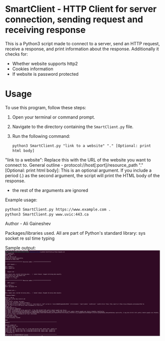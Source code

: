 # SmartClient - HTTP Client for server connection, sending request and receiving response
This is a Python3 script made to connect to a server, send an HTTP request, receive a response, and print information about the response. Additionally it checks for:

* Whether website supports http2
* Cookies information
* If website is password protected

# Usage

To use this program, follow these steps:

1. Open your terminal or command prompt.

2. Navigate to the directory containing the `SmartClient.py` file.

3. Run the following command:
   ```
   python3 SmartClient.py "link to a website" "." [Optional: print html body]
   ```
  "link to a website": Replace this with the URL of the website you want to connect to. General outline - protocol://host[:port]/resource_path
  "." [Optional: print html body]: This is an optional argument. If you include a period (.) as the second argument, the script will print the HTML body of the response.
   - the rest of the arguments are ignored

Example usage:
```
python3 SmartClient.py https://www.example.com .
python3	SmartClient.py www.uvic:443.ca 
```

Author - Ali Gaineshev

Packages/libraries used. All are part of Python's standard library: 
sys
socket 
re 
ssl
time
typing

Sample output:
![alt text](<../readme_images/Screenshot from 2024-02-14 12-31-28.png>)